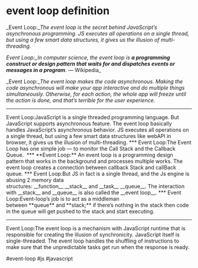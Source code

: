 # event loop definition
_Event Loop:__The event loop is the secret behind JavaScript’s asynchronous programming. JS executes all operations on a single thread, but using a few smart data structures, it gives us the illusion of multi-threading._


_Event Loop:__In computer science, the event loop is_ **a programming construct or design pattern that waits for and dispatches events or messages in a program**_. — Wikipedia_

_Event Loop:__The event loop makes the code asynchronous. Making the code asynchronous will make your app interactive and do multiple things simultaneously. Otherwise, for each action, the whole app will freeze until the action is done, and that’s terrible for the user experience._
<hr>
Event Loop:JavaScript is a single threaded programming language. But JavaScript supports asynchronous feature. The event loop basically handles JavaScript’s asynchronous behavior. JS executes all operations on a single thread, but using a few smart data structures like webAPI in browser, it gives us the illusion of multi-threading.
***
Event Loop:The Event Loop has one simple job — to monitor the Call Stack and the Callback Queue. 
***
  **Event Loop:** An event loop is a programming design pattern that works in the background and processes multiple works. The event loop creates a connection between callback Stack and callBack queue.
***
  Event Loop:But JS in fact is a single thread, and the Js engine is abusing 2 memory data structures: __function__ __stack__ and __task__ __queue__. The interaction with __stack__ and __queue__ is also called the __event loop__.
***
Event Loop:Event-loop’s job is to act as a middleman between **queue** and **stack;** if there’s nothing in the stack then code in the queue will get pushed to the stack and start executing.   

***
Event Loop:The event loop is a mechanism with JavaScript runtime that is responsible for creating the illusion of synchronicity. JavaScript itself is single-threaded. The event loop handles the shuffling of instructions to make sure that the unpredictable tasks get run when the response is ready.

#event-loop #js #javascript 